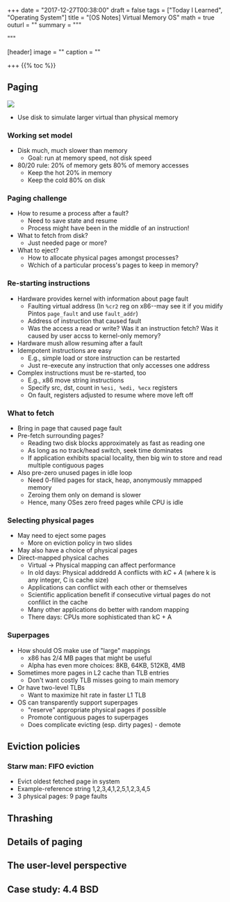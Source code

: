 +++
date = "2017-12-27T00:38:00"
draft = false
tags = ["Today I Learned", "Operating System"]
title = "[OS Notes] Virtual Memory OS"
math = true
outurl = ""
summary = """

"""

[header]
image = ""
caption = ""

+++
{{% toc %}}

## Paging
![](/img/post/WX20171227-110059.png)

- Use disk to simulate larger virtual than physical memory

### Working set model
- Disk much, much slower than memory
    - Goal: run at memory speed, not disk speed
- 80/20 rule: 20% of memory gets 80% of memory accesses
    - Keep the hot 20% in memory
    - Keep the cold 80% on disk

### Paging challenge
- How to resume a process after a fault?
    - Need to save state and resume
    - Process might have been in the middle of an instruction!
- What to fetch from disk?
    - Just needed page or more?
- What to eject?
    - How to allocate physical pages amongst processes?
    - Wchich of a particular process's pages to keep in memory?

### Re-starting instructions
- Hardware provides kernel with information about page fault
    - Faulting virtual address (In `%cr2` reg on x86--may see it if you midify Pintos `page_fault` and use `fault_addr`)
    - Address of instruction that caused fault
    - Was the access a read or write? Was it an instruction fetch? Was it caused by user accss to kernel-only memory?
- Hardware mush allow resuming after a fault
- Idempotent instructions are easy
    - E.g., simple load or store instruction can be restarted
    - Just re-execute any instruction that only accesses one address
- Complex instructions must be re-started, too
    - E.g., x86 move string instructions
    - Specify src, dst, count in `%esi, %edi, %ecx` registers
    - On fault, registers adjusted to resume where move left off

### What to fetch
- Bring in page that caused page fault
- Pre-fetch surrounding pages?
    - Reading two disk blocks approximately as fast as reading one
    - As long as no track/head switch, seek time dominates
    - If application exhibits spacial locality, then big win to store and read multiple contiguous pages
- Also pre-zero unused pages in idle loop
    - Need 0-filled pages for stack, heap, anonymously mmapped memory
    - Zeroing them only on demand is slower
    - Hence, many OSes zero freed pages while CPU is idle

### Selecting physical pages
- May need to eject some pages
    - More on eviction policy in two slides
- May also have a choice of physical pages
- Direct-mapped physical caches
    - Virtual -> Physical mapping can affect performance
    - In old days: Physical adddredd A conflicts with $kC+A$ (where k is any integer, C is cache size)
    - Applications can conflict with each other or themselves
    - Scientific application benefit if consecutive virtual pages do not confilict in the cache
    - Many other applications do better with random mapping
    - There days: CPUs more sophisticated than kC + A

### Superpages
- How should OS make use of "large" mappings
    - x86 has 2/4 MB pages that might be useful
    - Alpha has even more choices: 8KB, 64KB, 512KB, 4MB
- Sometimes more pages in L2 cache than TLB entries
    - Don't want costly TLB misses going to main memory
- Or have two-level TLBs
    - Want to maximize hit rate in faster L1 TLB
- OS can transparently support superpages
    - "reserve" appropriate physical pages if possible
    - Promote contiguous pages to superpages
    - Does complicate evicting (esp. dirty pages) - demote

## Eviction policies
### Starw man: FIFO eviction
- Evict oldest fetched page in system
- Example-reference string 1,2,3,4,1,2,5,1,2,3,4,5
- 3 physical pages: 9 page faults


## Thrashing

## Details of paging

## The user-level perspective

## Case study: 4.4 BSD